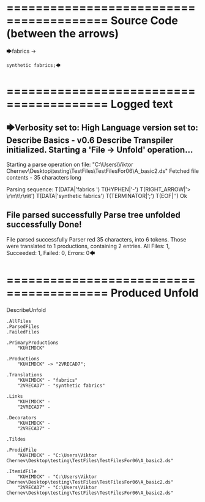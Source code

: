 ========================================
Source Code (between the arrows)
========================================

🡆fabrics -> 
	
	synthetic fabrics;🡄

========================================
Logged text
========================================

🡆Verbosity set to: High
Language version set to: Describe Basics - v0.6
Describe Transpiler initialized.
Starting a 'File -> Unfold' operation...
------------------------
Starting a parse operation on file: "C:\Users\Viktor Chernev\Desktop\testing\TestFiles\TestFilesFor06\A_basic2.ds"
Fetched file contents - 35 characters long

Parsing sequence: T(DATA|'fabrics ') T(HYPHEN|'-') T(RIGHT_ARROW|'> \r\n\t\r\n\t') T(DATA|'synthetic fabrics') T(TERMINATOR|';') T(EOF|'<EOF>') Ok

File parsed successfully
Parse tree unfolded successfully
Done!
------------------------
File parsed successfully
Parser red 35 characters, into 6 tokens.
Those were translated to 1 productions, containing 2 entries.
All Files: 1, Succeeded: 1, Failed: 0, Errors: 0🡄

========================================
Produced Unfold
========================================

DescribeUnfold

    .AllFiles
    .ParsedFiles
    .FailedFiles

    .PrimaryProductions
        "KUHIMDCK" 

    .Productions
        "KUHIMDCK" -> "2VRECAD7";

    .Translations
        "KUHIMDCK" - "fabrics"
        "2VRECAD7" - "synthetic fabrics"

    .Links
        "KUHIMDCK" - 
        "2VRECAD7" - 

    .Decorators
        "KUHIMDCK" - 
        "2VRECAD7" - 

    .Tildes

    .ProdidFile
        "KUHIMDCK" - "C:\Users\Viktor Chernev\Desktop\testing\TestFiles\TestFilesFor06\A_basic2.ds"

    .ItemidFile
        "KUHIMDCK" - "C:\Users\Viktor Chernev\Desktop\testing\TestFiles\TestFilesFor06\A_basic2.ds"
        "2VRECAD7" - "C:\Users\Viktor Chernev\Desktop\testing\TestFiles\TestFilesFor06\A_basic2.ds"


